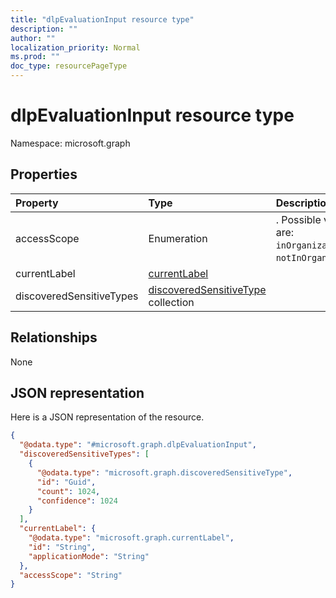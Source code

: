 ```yaml
---
title: "dlpEvaluationInput resource type"
description: ""
author: ""
localization_priority: Normal
ms.prod: ""
doc_type: resourcePageType
---
```


# dlpEvaluationInput resource type


Namespace: microsoft.graph



## Properties
|Property|Type|Description|
|:---|:---|:---|
|accessScope|Enumeration|. Possible values are: `inOrganization`, `notInOrganization`.|
|currentLabel|[currentLabel](../resources/currentlabel.md)||
|discoveredSensitiveTypes|[discoveredSensitiveType](../resources/discoveredsensitivetype.md) collection||

## Relationships
None

## JSON representation
Here is a JSON representation of the resource.
<!-- {
  "blockType": "resource",
  "@odata.type": "microsoft.graph.dlpEvaluationInput"
}
-->
``` json
{
  "@odata.type": "#microsoft.graph.dlpEvaluationInput",
  "discoveredSensitiveTypes": [
    {
      "@odata.type": "microsoft.graph.discoveredSensitiveType",
      "id": "Guid",
      "count": 1024,
      "confidence": 1024
    }
  ],
  "currentLabel": {
    "@odata.type": "microsoft.graph.currentLabel",
    "id": "String",
    "applicationMode": "String"
  },
  "accessScope": "String"
}
```

